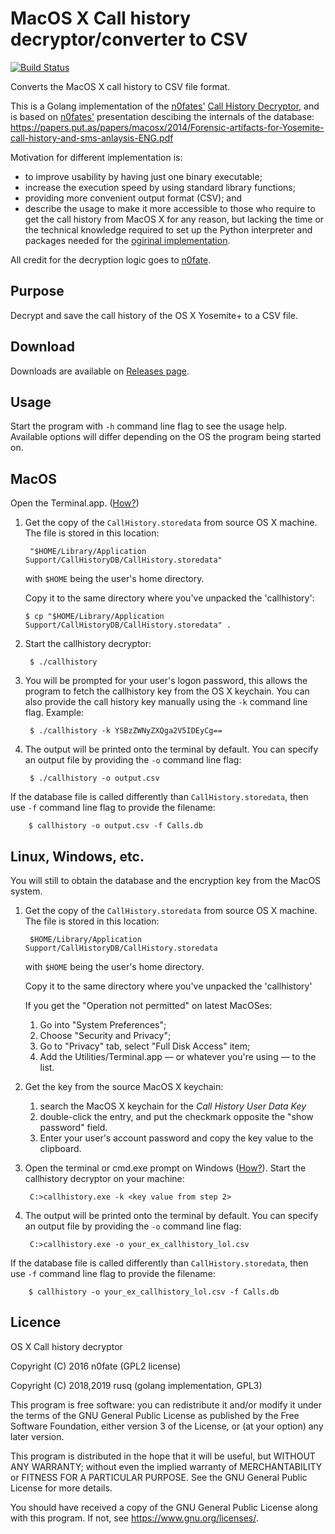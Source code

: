 # MacOS X Call history decryptor/converter to CSV

[![Build Status](https://travis-ci.org/rusq/osx-callhistory-decryptor.svg?branch=master)](https://travis-ci.org/rusq/osx-callhistory-decryptor)

Converts the MacOS X call history to CSV file format.

This is a Golang implementation of the [n0fates'][1] [Call History Decryptor][2], and is based on [n0fates'][1] presentation descibing the internals of the database: https://papers.put.as/papers/macosx/2014/Forensic-artifacts-for-Yosemite-call-history-and-sms-anlaysis-ENG.pdf

Motivation for different implementation is:

* to improve usability by having just one binary executable;
* increase the execution speed by using standard library functions;
* providing more convenient output format (CSV); and
* describe the usage to make it more accessible to those who require to get the call history from MacOS X for any reason, but lacking the time or the technical knowledge required to set up the Python interpreter and packages needed for the [ogirinal implementation][2].

All credit for the decryption logic goes to [n0fate][1].

## Purpose
Decrypt and save the call history of the OS X Yosemite+ to a CSV file.

## Download
Downloads are available on [Releases page][5].

## Usage
Start the program with `-h` command line flag to see the usage help.  Available options will differ depending on the OS the program being started on.

## MacOS

Open the Terminal.app. ([How?][3])

1. Get the copy of the `CallHistory.storedata` from source OS X machine.  The file is stored in this location:
        
        "$HOME/Library/Application Support/CallHistoryDB/CallHistory.storedata"

    with `$HOME` being the user's home directory.

    Copy it to the same directory where you've unpacked the 'callhistory':

       $ cp "$HOME/Library/Application Support/CallHistoryDB/CallHistory.storedata" .

2. Start the callhistory decryptor:

        $ ./callhistory

3. You will be prompted for your user's logon password, this allows the program to fetch the callhistory key from the OS X keychain.  You can also provide the call history key manually using the `-k` command line flag.  Example:

        $ ./callhistory -k YSBzZWNyZXQga2V5IDEyCg==

4. The output will be printed onto the terminal by default.  You can specify an output file by providing the `-o` command line flag:

        $ ./callhistory -o output.csv

If the database file is called differently than `CallHistory.storedata`, then use `-f` command line flag to provide the filename:

        $ callhistory -o output.csv -f Calls.db


## Linux, Windows, etc.

You will still to obtain the database and the encryption key from the MacOS system.

1. Get the copy of the `CallHistory.storedata` from source OS X machine.  The file is stored in this location:
        
        $HOME/Library/Application Support/CallHistoryDB/CallHistory.storedata

    with `$HOME` being the user's home directory.

    Copy it to the same directory where you've unpacked the 'callhistory'

    If you get the "Operation not permitted" on latest MacOSes:

      1. Go into "System Preferences";
      2. Choose "Security and Privacy";
      3. Go to "Privacy" tab, select "Full Disk Access" item;
      4. Add the Utilities/Terminal.app — or whatever you're using — to the list.

2. Get the key from the source MacOS X keychain:
    
    1. search the MacOS X keychain for the *Call History User Data Key*
    2. double-click the entry, and put the checkmark opposite the "show password" field.
    3. Enter your user's account password and copy the key value to the clipboard.

3. Open the terminal or cmd.exe prompt on Windows ([How?][4]).  Start the callhistory decryptor on your machine:

        C:>callhistory.exe -k <key value from step 2>

4. The output will be printed onto the terminal by default.  You can specify an output file by providing the `-o` command line flag:

        C:>callhistory.exe -o your_ex_callhistory_lol.csv

If the database file is called differently than `CallHistory.storedata`, then use `-f` command line flag to provide the filename:

        $ callhistory -o your_ex_callhistory_lol.csv -f Calls.db

## Licence 
OS X Call history decryptor

Copyright (C) 2016  n0fate (GPL2 license)

Copyright (C) 2018,2019  rusq (golang implementation, GPL3)

This program is free software: you can redistribute it and/or modify
it under the terms of the GNU General Public License as published by
the Free Software Foundation, either version 3 of the License, or
(at your option) any later version.

This program is distributed in the hope that it will be useful,
but WITHOUT ANY WARRANTY; without even the implied warranty of
MERCHANTABILITY or FITNESS FOR A PARTICULAR PURPOSE.  See the
GNU General Public License for more details.

You should have received a copy of the GNU General Public License
along with this program.  If not, see <https://www.gnu.org/licenses/>.


[1]: https://github.com/n0fate/
[2]: https://github.com/n0fate/OS-X-Continuity
[3]: http://blog.teamtreehouse.com/introduction-to-the-mac-os-x-command-line
[4]: https://www.wikihow.com/Open-the-Command-Prompt-in-Windows
[5]: https://github.com/rusq/osx-callhistory-decryptor/releases
